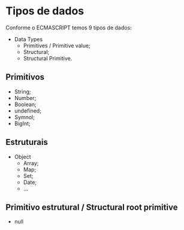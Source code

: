 # Tipos de dados

Conforme o ECMASCRIPT temos 9 tipos de dados:

* Data Types 
    * Primitives / Primitive value;
    * Structural;
    * Structural Primitive.

## Primitivos

* String;
* Number;
* Boolean;
* undefined;
* Symnol;
* BigInt;

## Estruturais

* Object
    * Array;
    * Map;
    * Set;
    * Date;
    * ...

## Primitivo estrutural / Structural root primitive

* null